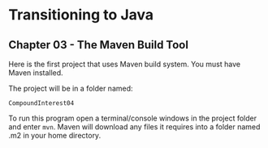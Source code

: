 # Transitioning to Java
## Chapter 03 - The Maven Build Tool

Here is the first project that uses Maven build system. You must have Maven installed. 

The project will be in a folder named:

    CompoundInterest04

To run this program open a terminal/console windows in the project folder and enter `mvn`. Maven will download any files it requires into a folder named .m2 in your home directory.